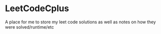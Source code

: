 # LeetCodeCplus
A place for me to store my leet code solutions as well as notes on how they were solved/runtime/etc
